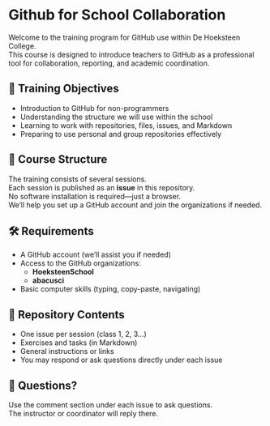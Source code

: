 # Github for School Collaboration

Welcome to the training program for GitHub use within De Hoeksteen College.  
This course is designed to introduce teachers to GitHub as a professional tool for collaboration, reporting, and academic coordination.

## 🎯 Training Objectives

- Introduction to GitHub for non-programmers
- Understanding the structure we will use within the school
- Learning to work with repositories, files, issues, and Markdown
- Preparing to use personal and group repositories effectively

## 📘 Course Structure

The training consists of several sessions.  
Each session is published as an **issue** in this repository.  
No software installation is required—just a browser.  
We’ll help you set up a GitHub account and join the organizations if needed.

## 🛠 Requirements

- A GitHub account (we’ll assist you if needed)
- Access to the GitHub organizations:
  - **HoeksteenSchool**
  - **abacusci**
- Basic computer skills (typing, copy-paste, navigating)

## 📂 Repository Contents

- One issue per session (class 1, 2, 3…)
- Exercises and tasks (in Markdown)
- General instructions or links
- You may respond or ask questions directly under each issue

## 💬 Questions?

Use the comment section under each issue to ask questions.  
The instructor or coordinator will reply there.
